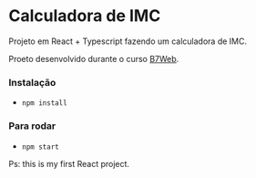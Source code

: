 # Calculadora de IMC

Projeto em React + Typescript fazendo um calculadora de IMC.

Proeto desenvolvido durante o curso [B7Web](https://b7web.com.br).

### Instalação
- `npm install`

### Para rodar
- `npm start`

Ps: this is my first React project.